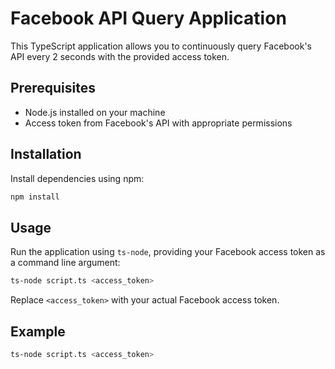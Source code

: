 # Facebook API Query Application

This TypeScript application allows you to continuously query Facebook's API every 2 seconds with the provided access token.

## Prerequisites

- Node.js installed on your machine
- Access token from Facebook's API with appropriate permissions

## Installation

Install dependencies using npm:

```bash
npm install
```

## Usage

Run the application using `ts-node`, providing your Facebook access token as a command line argument:

```bash
ts-node script.ts <access_token>
```

Replace `<access_token>` with your actual Facebook access token.

## Example

```bash
ts-node script.ts <access_token>
```
